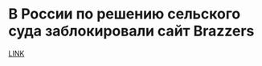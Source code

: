 # В России по решению сельского суда заблокировали сайт Brazzers



[LINK](https://varlamov.ru/2224808.html)
